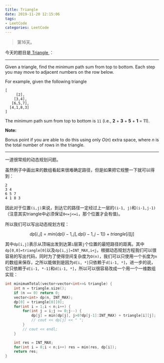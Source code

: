 ```yaml
---
title: Triangle
date: 2019-11-20 12:15:06
tags: 
- LeetCode
categories: LeetCode
---
```


> 第16天。

今天的题目是[ Triangle ]( https://leetcode.com/problems/triangle/ )：

---

Given a triangle, find the minimum path sum from top to bottom. Each step you may move to adjacent numbers on the row below.

For example, given the following triangle

```
[
     [2],
    [3,4],
   [6,5,7],
  [4,1,8,3]
]
```

The minimum path sum from top to bottom is `11` (i.e., **2** + **3** + **5** + **1** = 11).

**Note:**

Bonus point if you are able to do this using only *O*(*n*) extra space, where *n* is the total number of rows in the triangle.

---

一道很常规的动态规划问题。

虽然例子中画出来的数组看起来很难确定路径，但是如果把它规整一下就可以得到：

```
2
3 4
6 5 7
4 1 8 3
```

因此对于位置`(i,j)`来说，到达它的路径一定经过上一层的`(i-1, j)`和`(i-1,j-1)`（注意其实triangle中必须保证`0<=j<=i`，那个位置才会有值)。

所以我们可以写出动态规划方程：

$$
dp[i, j]=min\{dp[i-1, j], dp[i-1, j-1] \} + triangle[i][j]
$$

其中`dp[i,j]`表示从顶端出发到达第`i`层第`j`个位置的最短路径的距离。其中`dp[0,0]=triangle[0]`以及`dp[i,j]=INT_MAX,i<j`，根据动态规划方程我们可以很容易的写出代码，同时为了使得空间复杂度为`O(n)`，我们可以只使用一个长度为`n`的数组来保存，之所以能做到是因为`d[i, *]`只依赖于`d[i-1, *]`，进一步的说，它只依赖于`d[i-1, *-1]`和`d[i-1, *]`，所以可以很容易改成一个用一个一维数组实现：

```c++
int minimumTotal(vector<vector<int>>& triangle) {
    int n = triangle.size();
    if (n == 0) return 0;
    vector<int> dp(n, INT_MAX);
    dp[0] = triangle[0][0];
    for(int i = 1;i < n;i++) {
        for(int j = i;j >= 0;j--) {
            dp[j] = min(dp[j], j>0?dp[j-1]:INT_MAX) + triangle[i][j];
            // cout << dp[j] << " ";
        }
        // cout << endl;
    }

    int res = INT_MAX;
    for(int i = 0;i < n;i++) res = min(res, dp[i]);
    return res;
}
```

